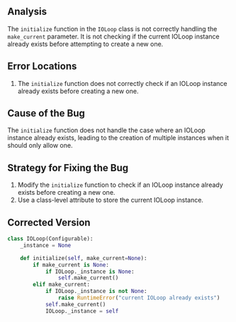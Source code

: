 ## Analysis
The `initialize` function in the `IOLoop` class is not correctly handling the `make_current` parameter. It is not checking if the current IOLoop instance already exists before attempting to create a new one.

## Error Locations
1. The `initialize` function does not correctly check if an IOLoop instance already exists before creating a new one.

## Cause of the Bug
The `initialize` function does not handle the case where an IOLoop instance already exists, leading to the creation of multiple instances when it should only allow one.

## Strategy for Fixing the Bug
1. Modify the `initialize` function to check if an IOLoop instance already exists before creating a new one.
2. Use a class-level attribute to store the current IOLoop instance.

## Corrected Version
```python
class IOLoop(Configurable):
    _instance = None

    def initialize(self, make_current=None):
        if make_current is None:
            if IOLoop._instance is None:
                self.make_current()
        elif make_current:
            if IOLoop._instance is not None:
                raise RuntimeError("current IOLoop already exists")
            self.make_current()
            IOLoop._instance = self
```